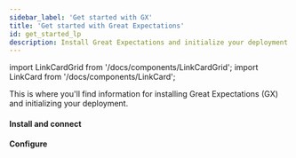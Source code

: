 ```yaml
---
sidebar_label: 'Get started with GX'
title: 'Get started with Great Expectations'
id: get_started_lp
description: Install Great Expectations and initialize your deployment.
---
```


import LinkCardGrid from '/docs/components/LinkCardGrid';
import LinkCard from '/docs/components/LinkCard';

<p class="DocItem__header-description">This is where you'll find information for installing Great Expectations (GX) and initializing your deployment.</p>

#### Install and connect

<LinkCardGrid>
  <LinkCard topIcon label="Install GX" description="Install and configure GX" href="/docs/guides/setup/installation/install_gx" icon="/img/install_icon.svg" />
  <LinkCard topIcon label="Connect to a Source Data System" description="Configure the dependencies necessary to access Source Data stored on databases" href="/docs/guides/setup/optional_dependencies/cloud/connect_gx_source_data_system" icon="/img/connect_icon.svg" />
</LinkCardGrid>

#### Configure

<LinkCardGrid>
  <LinkCard topIcon label="Configure Data Contexts" description="Instantiate and convert a Data Context" href="/docs/guides/setup/configure_data_contexts_lp" icon="/img/configure_icon.svg"  />
  <LinkCard topIcon label="Configure Expectation Stores" description="Configure a store for your Expectations" href="/docs/guides/setup/configuring_metadata_stores/configure_expectation_stores" icon="/img/configure_icon.svg" />
  <LinkCard topIcon label="Configure Validation Result Stores" description="Configure a store for your Validation Results" href="/docs/guides/setup/configuring_metadata_stores/configure_result_stores" icon="/img/configure_icon.svg" />
  <LinkCard topIcon label="Configure a MetricStore" description="Configure a store for Metrics computed during Validation" href="/docs/guides/setup/configuring_metadata_stores/how_to_configure_a_metricsstore" icon="/img/configure_icon.svg" />
</LinkCardGrid>